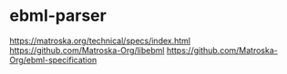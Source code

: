# ebml-parser
https://matroska.org/technical/specs/index.html
https://github.com/Matroska-Org/libebml
https://github.com/Matroska-Org/ebml-specification
